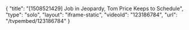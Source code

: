 {
    "title": "[1508521429] Job in Jeopardy, Tom Price Keeps to Schedule",
    "type": "solo",
    "layout": "iframe-static",
    "videoId": "123186784",
    "url": "\/tvpembed\/123186784"
}